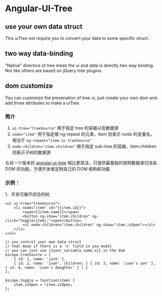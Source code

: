 # Angular-UI-Tree

## use your own data struct

This uiTree not require you to convert your data to some specific struct.

## two way data-binding

"Native" directive of tree mean the ui and data is directly two way binding. Not like others are based on jQuery tree plugins.

## dom customize

You can customize the presenation of tree ui, just create your own dom and add three attributes to make a uiTree.


### 简介

1. `ui-tree="treeSource"` 
	用于指定 tree 的容器以及数据源
2. `node="item"` 
	用于指定被 ng-repeat 的元素，item 则表示 node 的变量名，相当于 `ng-repeat="item in treeSource"`
3. `node-children="item.children"` 
	用于指定 sub-tree 的容器，item.children 则表示子树的数据源

与另一个版本的 [angular-ui-tree](https://github.com/angular-ui-tree/angular-ui-tree) 相比更简洁，只提供最基础的按照数据递归渲染 DOM 的功能，方便开发者定制自己的 DOM 结构和功能

### 示例：

1、开发可展开闭合的树

```
<ul ui-tree="treeSource">
    <li node="item" id="{{item.id}}">
        <span>{{item.name}}</span>
        <button ng-show="item.children" ng-click="toggle(item);">open</button>
        <ul node-children="item.children" ng-show="item.isOpen"></ul>
    </li>
</ul>
```

```
// you control your own data struct
// that mean if there is a 'x' field in you model
// you can just use {{your_variable_name.x}} in the dom
$scope.treeSource = [
    { id: 1, name: 'jack' },
    { id: 2, name: 'ivan', children: [ { id: 3, name: 'ivan`s son' }, { id: 4, name: 'ivan`s daughter' } ] }
];

$scope.toggle = function(item) {
    item.isOpen = !item.isOpen;
};
```
